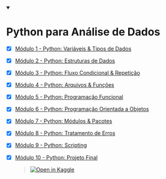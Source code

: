 <details open>
  <summary>
    <h1>Python para Análise de Dados</h1>
  </summary>

- [x] [Módulo 1 - Python: Variáveis & Tipos de Dados](https://github.com/marinairis/python-para-analise-dados-v2)

- [x] [Módulo 2 - Python: Estruturas de Dados](https://github.com/marinairis/python-para-analise-dados-v2)

- [x] [Módulo 3 - Python: Fluxo Condicional & Repetição](https://github.com/marinairis/python-para-analise-dados-v2)

- [x] [Módulo 4 - Python: Arquivos & Funções](https://github.com/marinairis/python-para-analise-dados-v2)

- [x] [Módulo 5 - Python: Programação Funcional](https://github.com/marinairis/python-para-analise-dados-v2)

- [x] [Módulo 6 - Python: Programação Orientada a Objetos](https://github.com/marinairis/python-para-analise-dados-v2)

- [x] [Módulo 7 - Python: Módulos & Pacotes](https://github.com/marinairis/python-para-analise-dados-v2)

- [x] [Módulo 8 - Python: Tratamento de Erros](https://github.com/marinairis/python-para-analise-dados-v2)

- [x] [Módulo 9 - Python: Scripting](https://github.com/marinairis/python-para-analise-dados-v2)

- [x] [Módulo 10 - Python: Projeto Final](https://github.com/marinairis/python-para-analise-dados-v2)

  > [![Open in Kaggle](https://kaggle.com/static/images/open-in-kaggle.svg)](https://www.kaggle.com/code/marinairis/ebac-modulo-10-python-projeto-final)
</details>
